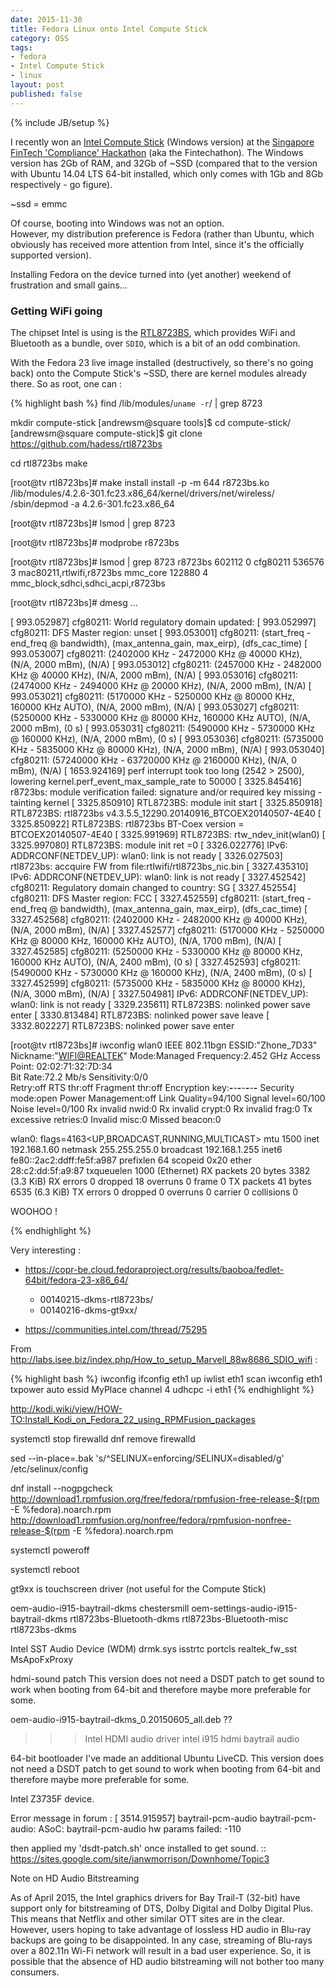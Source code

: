 ```yaml
---
date: 2015-11-30
title: Fedora Linux onto Intel Compute Stick
category: OSS
tags:
- fedora
- Intel Compute Stick
- linux
layout: post
published: false
---
```

{% include JB/setup %}

I recently won an [Intel Compute Stick](http://www.intel.com/content/www/us/en/compute-stick/intel-compute-stick.html) 
(Windows version) at the [Singapore FinTech 'Compliance' Hackathon](http://e27.co/event/fintechathon/)
(aka the Fintechathon).  The Windows version has 2Gb of RAM, and 32Gb of ~SSD 
(compared that to the version with Ubuntu 14.04 LTS 64-bit installed, which only comes with 1Gb and 8Gb respectively - go figure).

~ssd = emmc

Of course, booting into Windows was not an option.  
However, my distribution preference is Fedora 
(rather than Ubuntu, which obviously has received more attention from Intel, since it's the officially supported version).

Installing Fedora on the device turned into (yet another) weekend of frustration and small gains...

### Getting WiFi going

The chipset Intel is using is the [RTL8723BS](http://www.anandtech.com/show/9167/intel-compute-stick-review), 
which provides WiFi and Bluetooth as a bundle, over ```SDIO```,  which is a bit of an odd combination.

With the Fedora 23 live image installed (destructively, so there's no going back) 
onto the Compute Stick's ~SSD, there are kernel modules already there.  So as root, one can :

{% highlight bash %}
find /lib/modules/`uname -r`/ | grep 8723

mkdir compute-stick
[andrewsm@square tools]$ cd compute-stick/
[andrewsm@square compute-stick]$ git clone https://github.com/hadess/rtl8723bs

cd rtl8723bs
make

[root@tv rtl8723bs]# make install
install -p -m 644 r8723bs.ko  /lib/modules/4.2.6-301.fc23.x86_64/kernel/drivers/net/wireless/
/sbin/depmod -a 4.2.6-301.fc23.x86_64

[root@tv rtl8723bs]# lsmod | grep 8723

[root@tv rtl8723bs]# modprobe r8723bs

[root@tv rtl8723bs]# lsmod | grep 8723
r8723bs               602112  0
cfg80211              536576  3 mac80211,rtlwifi,r8723bs
mmc_core              122880  4 mmc_block,sdhci,sdhci_acpi,r8723bs

[root@tv rtl8723bs]# dmesg
...

[  993.052987] cfg80211: World regulatory domain updated:
[  993.052997] cfg80211:  DFS Master region: unset
[  993.053001] cfg80211:   (start_freq - end_freq @ bandwidth), (max_antenna_gain, max_eirp), (dfs_cac_time)
[  993.053007] cfg80211:   (2402000 KHz - 2472000 KHz @ 40000 KHz), (N/A, 2000 mBm), (N/A)
[  993.053012] cfg80211:   (2457000 KHz - 2482000 KHz @ 40000 KHz), (N/A, 2000 mBm), (N/A)
[  993.053016] cfg80211:   (2474000 KHz - 2494000 KHz @ 20000 KHz), (N/A, 2000 mBm), (N/A)
[  993.053021] cfg80211:   (5170000 KHz - 5250000 KHz @ 80000 KHz, 160000 KHz AUTO), (N/A, 2000 mBm), (N/A)
[  993.053027] cfg80211:   (5250000 KHz - 5330000 KHz @ 80000 KHz, 160000 KHz AUTO), (N/A, 2000 mBm), (0 s)
[  993.053031] cfg80211:   (5490000 KHz - 5730000 KHz @ 160000 KHz), (N/A, 2000 mBm), (0 s)
[  993.053036] cfg80211:   (5735000 KHz - 5835000 KHz @ 80000 KHz), (N/A, 2000 mBm), (N/A)
[  993.053040] cfg80211:   (57240000 KHz - 63720000 KHz @ 2160000 KHz), (N/A, 0 mBm), (N/A)
[ 1653.924169] perf interrupt took too long (2542 > 2500), lowering kernel.perf_event_max_sample_rate to 50000
[ 3325.845416] r8723bs: module verification failed: signature and/or required key missing - tainting kernel
[ 3325.850910] RTL8723BS: module init start
[ 3325.850918] RTL8723BS: rtl8723bs v4.3.5.5_12290.20140916_BTCOEX20140507-4E40
[ 3325.850922] RTL8723BS: rtl8723bs BT-Coex version = BTCOEX20140507-4E40
[ 3325.991969] RTL8723BS: rtw_ndev_init(wlan0)
[ 3325.997080] RTL8723BS: module init ret =0
[ 3326.022776] IPv6: ADDRCONF(NETDEV_UP): wlan0: link is not ready
[ 3326.027503] rtl8723bs: accquire FW from file:rtlwifi/rtl8723bs_nic.bin
[ 3327.435310] IPv6: ADDRCONF(NETDEV_UP): wlan0: link is not ready
[ 3327.452542] cfg80211: Regulatory domain changed to country: SG
[ 3327.452554] cfg80211:  DFS Master region: FCC
[ 3327.452559] cfg80211:   (start_freq - end_freq @ bandwidth), (max_antenna_gain, max_eirp), (dfs_cac_time)
[ 3327.452568] cfg80211:   (2402000 KHz - 2482000 KHz @ 40000 KHz), (N/A, 2000 mBm), (N/A)
[ 3327.452577] cfg80211:   (5170000 KHz - 5250000 KHz @ 80000 KHz, 160000 KHz AUTO), (N/A, 1700 mBm), (N/A)
[ 3327.452585] cfg80211:   (5250000 KHz - 5330000 KHz @ 80000 KHz, 160000 KHz AUTO), (N/A, 2400 mBm), (0 s)
[ 3327.452593] cfg80211:   (5490000 KHz - 5730000 KHz @ 160000 KHz), (N/A, 2400 mBm), (0 s)
[ 3327.452599] cfg80211:   (5735000 KHz - 5835000 KHz @ 80000 KHz), (N/A, 3000 mBm), (N/A)
[ 3327.504981] IPv6: ADDRCONF(NETDEV_UP): wlan0: link is not ready
[ 3329.235611] RTL8723BS: nolinked power save enter
[ 3330.813484] RTL8723BS: nolinked power save leave
[ 3332.802227] RTL8723BS: nolinked power save enter

[root@tv rtl8723bs]# iwconfig 
wlan0     IEEE 802.11bgn  ESSID:"Zhone_7D33"  Nickname:"<WIFI@REALTEK>"
          Mode:Managed  Frequency:2.452 GHz  Access Point: 02:02:71:32:7D:34   
          Bit Rate:72.2 Mb/s   Sensitivity:0/0  
          Retry:off   RTS thr:off   Fragment thr:off
          Encryption key:****-****-****-****-****-****-****-****   Security mode:open
          Power Management:off
          Link Quality=94/100  Signal level=60/100  Noise level=0/100
          Rx invalid nwid:0  Rx invalid crypt:0  Rx invalid frag:0
          Tx excessive retries:0  Invalid misc:0   Missed beacon:0

wlan0: flags=4163<UP,BROADCAST,RUNNING,MULTICAST>  mtu 1500
        inet 192.168.1.60  netmask 255.255.255.0  broadcast 192.168.1.255
        inet6 fe80::2ac2:ddff:fe5f:a987  prefixlen 64  scopeid 0x20<link>
        ether 28:c2:dd:5f:a9:87  txqueuelen 1000  (Ethernet)
        RX packets 20  bytes 3382 (3.3 KiB)
        RX errors 0  dropped 18  overruns 0  frame 0
        TX packets 41  bytes 6535 (6.3 KiB)
        TX errors 0  dropped 0 overruns 0  carrier 0  collisions 0



WOOHOO !

{% endhighlight %}

Very interesting :

*  https://copr-be.cloud.fedoraproject.org/results/baoboa/fedlet-64bit/fedora-23-x86_64/
   + 00140215-dkms-rtl8723bs/
   + 00140216-dkms-gt9xx/

*  https://communities.intel.com/thread/75295

From http://labs.isee.biz/index.php/How_to_setup_Marvell_88w8686_SDIO_wifi :

{% highlight bash %}
iwconfig
ifconfig eth1 up
iwlist eth1 scan
iwconfig eth1 txpower auto essid MyPlace channel 4
udhcpc -i eth1
{% endhighlight %}


http://kodi.wiki/view/HOW-TO:Install_Kodi_on_Fedora_22_using_RPMFusion_packages

systemctl stop firewalld
dnf remove firewalld

sed --in-place=.bak 's/^SELINUX\=enforcing/SELINUX\=disabled/g' /etc/selinux/config

dnf install --nogpgcheck \
  http://download1.rpmfusion.org/free/fedora/rpmfusion-free-release-$(rpm -E %fedora).noarch.rpm  \
  http://download1.rpmfusion.org/nonfree/fedora/rpmfusion-nonfree-release-$(rpm -E %fedora).noarch.rpm
  
systemctl poweroff

systemctl reboot



gt9xx is touchscreen driver (not useful for the Compute Stick)

oem-audio-i915-baytrail-dkms 
chestersmill 
oem-settings-audio-i915-baytrail-dkms 
rtl8723bs-Bluetooth-dkms
rtl8723bs-Bluetooth-misc 
rtl8723bs-dkms

Intel SST Audio Device (WDM)
  drmk.sys
  isstrtc
  portcls
  realtek_fw_sst
  MsApoFxProxy
  
 hdmi-sound patch
 This version does not need a DSDT patch to get sound to work when booting from 64-bit and therefore maybe more preferable for some.  

 oem-audio-i915-baytrail-dkms_0.20150605_all.deb ??
 >>> Intel HDMI audio driver intel i915 hdmi baytrail audio
 
 64-bit bootloader I've made an additional Ubuntu LiveCD. This version does not need a DSDT patch to get sound to work when booting from 64-bit and therefore maybe more preferable for some. 
 
 Intel Z3735F device.

 Error message in forum :
 [ 3514.915957] baytrail-pcm-audio baytrail-pcm-audio: ASoC: baytrail-pcm-audio hw params failed: -110
 
 then applied my 'dsdt-patch.sh' once installed to get sound. 
   :: https://sites.google.com/site/ianwmorrison/Downhome/Topic3
   
 
 
Note on HD Audio Bitstreaming

As of April 2015, the Intel graphics drivers for Bay Trail-T (32-bit) have support 
only for bitstreaming of DTS, Dolby Digital and Dolby Digital Plus. 
This means that Netflix and other similar OTT sites are in the clear. 
However, users hoping to take advantage of lossless HD audio in Blu-ray backups are going to be disappointed. 
In any case, streaming of Blu-rays over a 802.11n Wi-Fi network will result in a bad user experience. 
So, it is possible that the absence of HD audio bitstreaming will not bother too many consumers.

 
